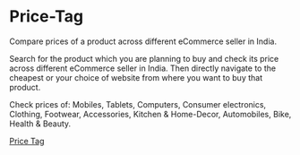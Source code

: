 Price-Tag
=========

Compare prices of a product across different eCommerce seller in India.

Search for the product which you are planning to buy and check its price across different eCommerce seller in India. 
Then directly navigate to the cheapest or your choice of website from where you want to buy that product.

Check prices of: Mobiles, Tablets, Computers, Consumer electronics, Clothing, Footwear, Accessories, Kitchen & Home-Decor, Automobiles, Bike, Health & Beauty.


[Price Tag](https://play.google.com/store/apps/details?id=com.pricetag.app)
